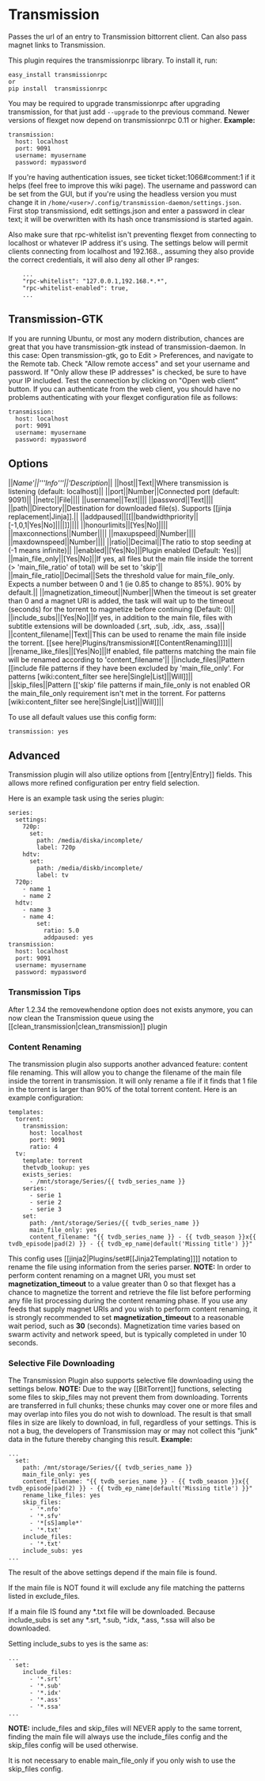 # Transmission

Passes the url of an entry to Transmission bittorrent client. Can also pass magnet links to Transmission.

This plugin requires the transmissionrpc library. To install it, run:


    easy_install transmissionrpc
    or
    pip install  transmissionrpc


You may be required to upgrade transmissionrpc after upgrading transmission, for that just add `--upgrade` to the previous command.
Newer versions of flexget now depend on transmissionrpc 0.11 or higher.
**Example:**


    transmission:
      host: localhost
      port: 9091
      username: myusername
      password: mypassword


If you're having authentication issues, see ticket ticket:1066#comment:1 if it helps (feel free to improve this wiki page). The username and password can be set from the GUI, but if you're using the headless version you must change it in `/home/<user>/.config/transmission-daemon/settings.json`. First stop transmissiond, edit settings.json and enter a password in clear text; it will be overwritten with its hash once transmissiond is started again.

Also make sure that rpc-whitelist isn't preventing flexget from connecting to localhost or whatever IP address it's using. The settings below will permit clients connecting from localhost and 192.168.*.*, assuming they also provide the correct credentials, it will also deny all other IP ranges:


        ...
        "rpc-whitelist": "127.0.0.1,192.168.*.*",
        "rpc-whitelist-enabled": true,
        ...


## Transmission-GTK
If you are running Ubuntu, or most any modern distribution, chances are great that you have transmission-gtk instead of transmission-daemon. In this case: Open transmission-gtk, go to Edit > Preferences, and navigate to the Remote tab. Check "Allow remote access" and set your username and password. If "Only allow these IP addresses" is checked, be sure to have your IP included. Test the connection by clicking on "Open web client" button. If you can authenticate from the web client, you should have no problems authenticating with your flexget configuration file as follows:

    transmission:
      host: localhost
      port: 9091
      username: myusername
      password: mypassword


## Options

||**Name*'||'''Info'''||'*Description**||
||host||Text||Where transmission is listening (default: localhost)||
||port||Number||Connected port (default: 9091)||
||netrc||File||||
||username||Text||||
||password||Text||||
||path||Directory||Destination for downloaded file(s). Supports [[jinja replacement|Jinja]].||
||addpaused||[[||bandwidthpriority||[-1,0,1|Yes|No]||||]]||||
||honourlimits||[Yes|No]||||
||maxconnections||Number||||
||maxupspeed||Number||||
||maxdownspeed||Number||||
||ratio||Decimal||The ratio to stop seeding at (-1 means infinite)||
||enabled||[Yes|No]||Plugin enabled (Default: Yes)||
||main_file_only||[Yes|No]||If yes, all files but the main file inside the torrent (> 'main_file_ratio' of total) will be set to 'skip'||
||main_file_ratio||Decimal||Sets the threshold value for main_file_only. Expects a number between 0 and 1 (ie 0.85 to change to 85%). 90% by default.||
||magnetization_timeout||Number||When the timeout is set greater than 0 and a magnet URI is added, the task will wait up to the timeout (seconds) for the torrent to magnetize before continuing (Default: 0)||
||include_subs||[Yes|No]||If yes, in addition to the main file, files with subtitle extensions will be downloaded (.srt, .sub, .idx, .ass, .ssa)||
||content_filename||Text||This can be used to rename the main file inside the torrent. [[see here|Plugins/transmission#[[ContentRenaming]]]]||
||rename_like_files||[Yes|No]||If enabled, file patterns matching the main file will be renamed according to 'content_filename'||
||include_files||Pattern [[include file patterns if they have been excluded by 'main_file_only'. For patterns [wiki:content_filter see here|Single|List]||Will]]||
||skip_files||Pattern [['skip' file patterns if main_file_only is not enabled OR the main_file_only requirement isn't met in the torrent. For patterns [wiki:content_filter see here|Single|List]||Will]]||

To use all default values use this config form:

    transmission: yes


## Advanced

Transmission plugin will also utilize options from [[entry|Entry]] fields. This allows more refined configuration per entry field selection.

Here is an example task using the series plugin:


    series:
      settings:
        720p:
          set:
            path: /media/diska/incomplete/
            label: 720p
        hdtv:
          set:
            path: /media/diskb/incomplete/
            label: tv
      720p:
        - name 1
        - name 2
      hdtv:
        - name 3
        - name 4:
            set:
              ratio: 5.0
              addpaused: yes
    transmission:
      host: localhost
      port: 9091
      username: myusername
      password: mypassword


### Transmission Tips

After 1.2.34 the removewhendone option does not exists anymore, you can now clean the Transmission queue using the [[clean_transmission|clean_transmission]] plugin

### Content Renaming

The transmission plugin also supports another advanced feature: content file renaming. This will allow you to change the filename of the main file inside the torrent in transmission. It will only rename a file if it finds that 1 file in the torrent is larger than 90% of the total torrent content. Here is an example configuration:


    templates:
      torrent:
        transmission:
          host: localhost
          port: 9091
          ratio: 4
      tv:
        template: torrent
        thetvdb_lookup: yes
        exists_series:
          - /mnt/storage/Series/{{ tvdb_series_name }}
        series:
          - serie 1
          - serie 2
          - serie 3
        set:
          path: /mnt/storage/Series/{{ tvdb_series_name }}
          main_file_only: yes
          content_filename: "{{ tvdb_series_name }} - {{ tvdb_season }}x{{ tvdb_episode|pad(2) }} - {{ tvdb_ep_name|default('Missing title') }}"


This config uses [[jinja2|Plugins/set#[[Jinja2Templating]]]] notation to rename the file using information from the series parser.
**NOTE:** In order to perform content renaming on a magnet URI, you must set **magnetization_timeout** to a value greater than 0 so that flexget has a chance to magnetize the torrent and retrieve the file list before performing any file list processing during the content renaming phase. If you use any feeds that supply magnet URIs and you wish to perform content renaming, it is strongly recommended to set **magnetization_timeout** to a reasonable wait period, such as **30** (seconds). Magnetization time varies based on swarm activity and network speed, but is typically completed in under 10 seconds.

### Selective File Downloading

The Transmission Plugin also supports selective file downloading using the settings below.
**NOTE:** Due to the way [[BitTorrent]] functions, selecting some files to skip_files may not prevent them from downloading. Torrents are transferred in full chunks; these chunks may cover one or more files and may overlap into files you do not wish to download. The result is that small files in size are likely to download, in full, regardless of your settings. This is not a bug, the developers of Transmission may or may not collect this "junk" data in the future thereby changing this result.
**Example:**


    ...
      set:
        path: /mnt/storage/Series/{{ tvdb_series_name }}
        main_file_only: yes
        content_filename: "{{ tvdb_series_name }} - {{ tvdb_season }}x{{ tvdb_episode|pad(2) }} - {{ tvdb_ep_name|default('Missing title') }}"
        rename_like_files: yes
        skip_files:
          - '*.nfo'
          - '*.sfv'
          - '*[sS]ample*'
          - '*.txt'
        include_files:
          - '*.txt'
        include_subs: yes
    ...


The result of the above settings depend if the main file is found.

If the main file is NOT found it will exclude any file matching the patterns listed in exclude_files.

If a main file IS found any *.txt file will be downloaded.
Because include_subs is set any *.srt, *.sub, *.idx, *.ass, *.ssa will also be downloaded.

Setting include_subs to yes is the same as:

    ...
      set:
        include_files:
          - '*.srt'
          - '*.sub'
          - '*.idx'
          - '*.ass'
          - '*.ssa'
    ...


**NOTE:** include_files and skip_files will NEVER apply to the same torrent, finding the main file will always use the include_files config and the skip_files config will be used otherwise.

It is not necessary to enable main_file_only if you only wish to use the skip_files config.
